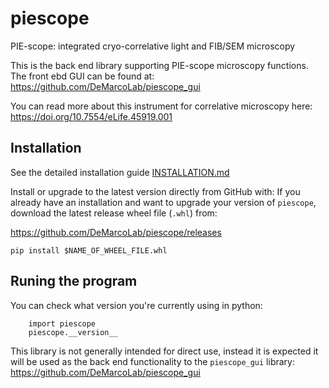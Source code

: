 # piescope

PIE-scope: integrated cryo-correlative light and FIB/SEM microscopy

This is the back end library supporting PIE-scope microscopy functions.
The front ebd GUI can be found at: https://github.com/DeMarcoLab/piescope_gui

You can read more about this instrument for correlative microscopy here:
https://doi.org/10.7554/eLife.45919.001

## Installation

See the detailed installation guide [INSTALLATION.md](INSTALLATION.md)

Install or upgrade to the latest version directly from GitHub with:
If you already have an installation and want to upgrade your version of
`piescope`, download the latest release wheel file (`.whl`) from:

https://github.com/DeMarcoLab/piescope/releases


```
pip install $NAME_OF_WHEEL_FILE.whl
```

## Runing the program

You can check what version you're currently using in python:

```
    import piescope
    piescope.__version__
```

This library is not generally intended for direct use,
instead it is expected it will be used as the back end functionality to
the `piescope_gui` library: https://github.com/DeMarcoLab/piescope_gui
